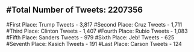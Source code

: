 #Total Number of Tweets: 2207356 
---
#First Place: Trump Tweets - 3,817
#Second Place: Cruz Tweets - 1,711
#Third Place: Clinton Tweets - 1,407
#Fourth Place: Rubio Tweets - 1,083
#Fifth Place: Sanders Tweets - 979
#Sixth Place: Jeb! Tweets - 625
#Seventh Place: Kasich Tweets - 191
#Last Place: Carson Tweets - 124
